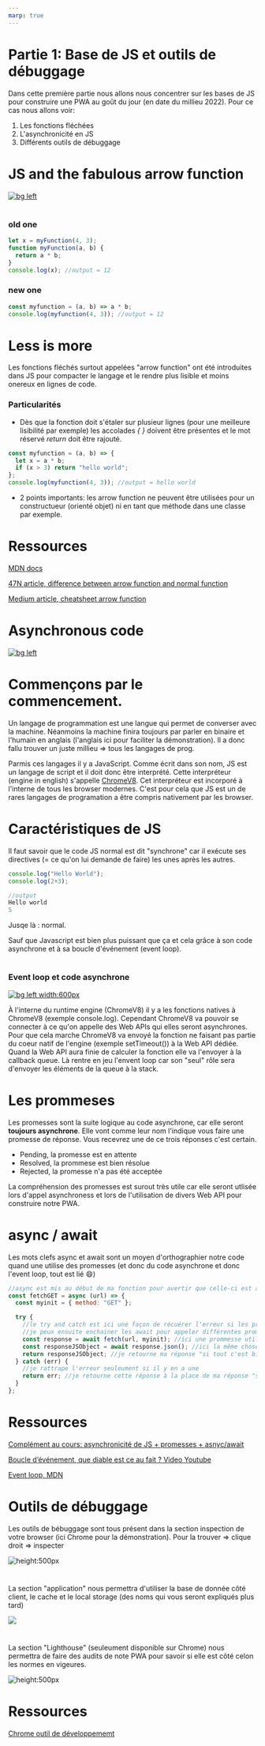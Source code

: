 ```yaml
---
marp: true
---
```


<!--
paginate: true
_paginate: false
headingDivider: 2
footer: 'ETML-ES / Base JS et outils de débuggage'
header: ' [](https://github.com/NF01/mthw/blob/main/README.md)'
size: 16:9
-->

 <!-- 
 script to link to html to enable darkmode
 <script defer src="index.js"></script>
 -->

<style>

@import url('https://fonts.googleapis.com/css2?family=Nunito&display=swap');
@import url('https://fonts.googleapis.com/css2?family=Red+Hat+Mono:wght@600&display=swap');

@font-face {
  font-family: 'icomoon';
  src: url('./fonts/icomoon.ttf') format('truetype');
}


section h1 {
  font-size: 1.5rem;
  font-family: 'Nunito';
  color: black;
  padding-bottom: 1rem;
  padding-top:10px

}

section.align h1{
  padding-bottom: 0.5rem
}

section p {
  font-size: 0.8rem;
  font-family: 'Nunito', sans-serif;
}

section footer {
  font-size: 0.5rem;
  font-family: 'Nunito', sans-serif;
}


section header a:nth-child(1):after{
  font-size: 0.9rem;
  font-family: 'icomoon', sans-serif;
  content: "\eab0";
  color: black;
  opacity: 30%
}


section::after {
  font-size: 1rem;
  font-family: 'Nunito', sans-serif;
}

section code{
  font-family: 'Red Hat Mono', monospace;
  font-size: 5rem
}

section a{
  color: #D10A11;
}

section li{
  font-size: 0.8rem;
  font-family: 'Nunito', sans-serif;
  
}



/* darkMode */

section.darkmode p {
  color: white
}

section.darkmode header a:nth-child(1):after{
  font-size: 0.9rem;
  font-family: 'icomoon', sans-serif;
  content: "\eab0";
  color: white;
  opacity: 30%
}

section.darkmode header a:nth-child(2):after{
  font-size: 0.9rem;
  font-family: 'icomoon', sans-serif;
  content: "\e9d6";
  color: white;
  opacity: 30%
}
section.darkmode h1{
  color: white
}
section.darkmode{
  background-color: #1C1C1C
}
section.darkmode code{
  color: white
}
section.darkmode pre{
  background-color: #1C1C1C
}


</style>

# Partie 1: Base de JS et outils de débuggage

Dans cette première partie nous allons nous concentrer sur les bases de JS pour construire une PWA au goût du jour (en date du millieu 2022). Pour ce cas nous allons voir:

1. Les fonctions fléchées
2. L'asynchronicité en JS
3. Différents outils de débuggage

# JS and the fabulous arrow function

[![bg left](./images/arrowFunction.png)](https://www.north-47.com/knowledge-base/https-www-north-47-com-knowledge-base-difference-between-normal-and-arrow-functions/)

#

### old one

```js
let x = myFunction(4, 3);
function myFunction(a, b) {
  return a * b;
}
console.log(x); //output = 12
```

### new one

```js
const myfunction = (a, b) => a * b;
console.log(myfunction(4, 3)); //output = 12
```

# Less is more

Les fonctions fléchés surtout appelées "arrow function" ont été introduites dans JS pour compacter le langage et le rendre plus lisible et moins onereux en lignes de code.

### Particularités

- Dès que la fonction doit s'étaler sur plusieur lignes (pour une meilleure lisibilité par exemple) les accolades _{ }_ doivent être présentes et le mot réservé _return_ doit être rajouté.

```js
const myfunction = (a, b) => {
  let x = a * b;
  if (x > 3) return "hello world";
};
console.log(myfunction(4, 3)); //output = hello world
```

- 2 points importants: les arrow function ne peuvent être utilisées pour un constructueur (orienté objet) ni en tant que méthode dans une classe par exemple.

# Ressources

[MDN docs](https://developer.mozilla.org/en-US/docs/Web/JavaScript/Reference/Functions/Arrow_functions)

[47N article, difference between arrow function and normal function](https://medium.com/dailyjs/es6-arrow-functions-cheatsheet-3d42cfe17d72)

[Medium article, cheatsheet arrow function](https://medium.com/dailyjs/es6-arrow-functions-cheatsheet-3d42cfe17d72)

# Asynchronous code

[![bg left](./images/eventLoop.webp)](https://geekflare.com/javascript-event-loops/)

# Commençons par le commencement.

Un langage de programmation est une langue qui permet de converser avec la machine. Néanmoins la machine finira toujours par parler en binaire et l'humain en anglais (l'anglais ici pour faciliter la démonstration). Il a donc fallu trouver un juste millieu => tous les langages de prog.

Parmis ces langages il y a JavaScript. Comme écrit dans son nom, JS est un langage de script et il doit donc être interprété. Cette interpréteur (engine in english) s'appelle [ChromeV8](https://www.cloudflare.com/fr-fr/learning/serverless/glossary/what-is-chrome-v8/). Cet interpréteur est incorporé à l'interne de tous les browser modernes. C'est pour cela que JS est un de rares langages de programation a être compris nativement par les browser.

# Caractéristiques de JS

Il faut savoir que le code JS normal est dit "synchrone" car il exécute ses directives (= ce qu'on lui demande de faire) les unes après les autres.

```js
console.log("Hello World");
console.log(2+3);

//output
Hello world
5
```

Jusqe là : normal.

Sauf que Javascript est bien plus puissant que ça et cela grâce à son code asynchrone et à sa boucle d'événement (event loop).

#

### Event loop et code asynchrone

[![bg left width:600px](./images/schemaEventLoop.jpg)](https://levelup.gitconnected.com/javascript-and-asynchronous-magic-bee537edc2da)

À l'interne du runtime engine (ChromeV8) il y a les fonctions natives à ChromeV8 (exemple console.log). Cependant ChromeV8 va pouvoir se connecter à ce qu'on appelle des Web APIs qui elles seront asynchrones. Pour que cela marche ChromeV8 va envoyé la fonction ne faisant pas partie du coeur natif de l'engine (exemple setTimeout()) à la Web API dédiée. Quand la Web API aura finie de calculer la fonction elle va l'envoyer à la callback queue. Là rentre en jeu l'envent loop car son "seul" rôle sera d'envoyer les éléments de la queue à la stack.

# Les prommeses

Les promesses sont la suite logique au code asynchrone, car elle seront **toujours asynchrone**. Elle vont comme leur nom l'indique vous faire une promesse de réponse. Vous recevrez une de ce trois réponses c'est certain.

- Pending, la promesse est en attente
- Resolved, la prommese est bien résolue
- Rejected, la promesse n'a pas été acceptée

La compréhension des promesses est surout très utile car elle seront utlisée lors d'appel asynchroness et lors de l'utilisation de divers Web API pour construire notre PWA.

# async / await

Les mots clefs async et await sont un moyen d'orthographier notre code quand une utilise des promesses (et donc du code asynchrone et donc l'event loop, tout est lié :smile:)

```js
//async est mis au début de ma fonction pour avertir que celle-ci est asynchrone
const fetchGET = async (url) => {
  const myinit = { method: "GET" };

  try {
    //le try and catch est ici une façon de récuérer l'erreur si les promesses ont une erreur
    //je peux ensuite enchainer les await pour appeler différentes promesses
    const response = await fetch(url, myinit); //ici une prommesse utilisant la WEB API fetch
    const responseJSObject = await response.json(); //ici la même chose mais avec la WEBP API json
    return responseJSObject; //je retourne ma réponse "si tout c'est bien passé"
  } catch (err) {
    //je rattrape l'erreur seuleument si il y en a une
    return err; //je retourne cette réponse à la place de ma réponse "si tout c'est bien passé"
  }
};
```

# Ressources

[Complément au cours: asynchronicité de JS + promesses + asnyc/await ](https://mediacomem.github.io/comem-archioweb/2021-2022/subjects/js-promises/?home=MediaComem%2Fcomem-archioweb%23readme#1)

[Boucle d’événement, que diable est ce au fait ? Video Youtube](https://www.youtube.com/watch?v=8aGhZQkoFbQ)

[Event loop, MDN](https://developer.mozilla.org/en-US/docs/Web/JavaScript/EventLoop)

# Outils de débuggage

Les outils de bébuggage sont tous présent dans la section inspection de votre browser (ici Chrome pour la démonstration). Pour la trouver => clique droit => inspecter

![height:500px](./images/devtools1.JPG)

#

La section "application" nous permettra d'utiliser la base de donnée côté client, le cache et le local storage (des noms qui vous seront expliqués plus tard)

![](./images/devtools2.JPG)

#

La section "Lighthouse" (seuleument disponible sur Chrome) nous permettra de faire des audits de note PWA pour savoir si elle est côté celon les normes en vigeures.

![height:500px](./images/devtools3.JPG)

# Ressources

[Chrome outil de développememt](https://developer.chrome.com/docs/devtools/)
